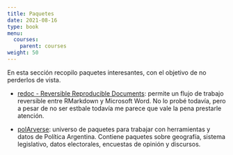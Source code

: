 ```yaml
---
title: Paquetes
date: 2021-08-16
type: book
menu:
  courses:
    parent: courses
weight: 50
---
```


En esta sección recopilo paquetes interesantes, con el objetivo de no perderlos de vista.

-   [redoc - Reversible Reproducible Documents](https://noamross.github.io/redoc/): permite un flujo de trabajo reversible entre RMarkdown y Microsoft Word. No lo probé todavía, pero a pesar de no ser estbale todavía me parece que vale la pena prestarle atención.

-   [polArverse](https://politicaargentina.github.io/polArverse/): universo de paquetes para trabajar con herramientas y datos de Política Argentina. Contiene paquetes sobre geografía, sistema legislativo, datos electorales, encuestas de opinión y discursos.